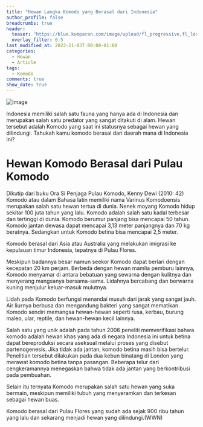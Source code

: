 ```yaml
---
title: "Hewan Langka Komodo yang Berasal dari Indonesia"
author_profile: false
breadcrumbs: true
header:
  teaser: "https://blue.kumparan.com/image/upload/fl_progressive,fl_lossy,c_fill,q_auto:best,w_640/v1636498252/carz52vffpdlxbsc7nhr.jpg"
  overlay_filter: 0.5
last_modified_at: 2023-11-03T:00:00-01:00
categories:
  - Hewan
  - Article
tags:
  - Komodo
comments: true
show_date: true
---
```


![image](https://github.com/Julius-Ulee/School-Programs/assets/61336116/a4ffe91b-75bc-4d9f-8875-7606090f50bd)

Indonesia memiliki salah satu fauna yang hanya ada di Indonesia dan merupakan salah satu predator yang sangat ditakuti di alam. Hewan tersebut adalah Komodo yang saat ini statusnya sebagai hewan yang dilindungi. Tahukah kamu komodo berasal dari daerah mana di Indonesia ini?

# Hewan Komodo Berasal dari Pulau Komodo

Dikutip dari buku Ora Si Penjaga Pulau Komodo, Kenny Dewi (2010: 42) Komodo atau dalam Bahasa latin memiliki nama Varinus Komodoensis merupakan salah satu hewan tertua di dunia. Nenek moyang Komodo hidup sekitar 100 juta tahun yang lalu. Komodo adalah salah satu kadal terbesar dan tertinggi di dunia. Komodo berumur panjang bisa mencapai 50 tahun. Komodo jantan dewasa dapat mencapai 3,13 meter panjangnya dan 70 kg beratnya. Sedangkan untuk Komodo betina bisa mencapai 2,5 meter.

Komodo berasal dari Asia atau Australia yang melakukan imigrasi ke kepulauan timur Indonesia, tepatnya di Pulau Flores.

Meskipun badannya besar namun seekor Komodo dapat berlari dengan kecepatan 20 km perjam. Berbeda dengan hewan mamlia pemburu lainnya, Komodo menyamar di antara bebatuan yang sewarna dengan kulitnya dan menyerang mangsanya bersama-sama. Lidahnya bercabang dan berwarna kuning menjulur keluar-masuk mulutnya.

Lidah pada Komodo berfungsi menandai musuh dari jarak yang sangat jauh. Air liurnya berbusa dan mengandung bakteri yang sangat mematikan. Komodo sendiri memangsa hewan-hewan seperti rusa, kerbau, burung maleo, ular, reptile, dan hewan-hewan kecil lainnya.

Salah satu yang unik adalah pada tahun 2006 peneliti memverifikasi bahwa komodo adalah hewan khas yang ada di negara Indonesia ini untuk betina dapat bereproduksi secara aseksual melalui proses yang disebut partenogenesis. Jika tidak ada jantan, komodo betina masih bisa bertelur. Penelitian tersebut dilakukan pada dua kebun binatang di London yang merawat komodo betina tanpa pasangan. Beberapa telur dari cengkeramannya menegaskan bahwa tidak ada jantan yang berkontribusi pada pembuahan.

Selain itu ternyata Komodo merupakan salah satu hewan yang suka bermain, meskipun memiliki tubuh yang menyeramkan dan terkesan sebagai hewan buas.

Komodo berasal dari Pulau Flores yang sudah ada sejak 900 ribu tahun yang lalu dan sekarang menjadi hewan yang dilindungi.(WWN)
